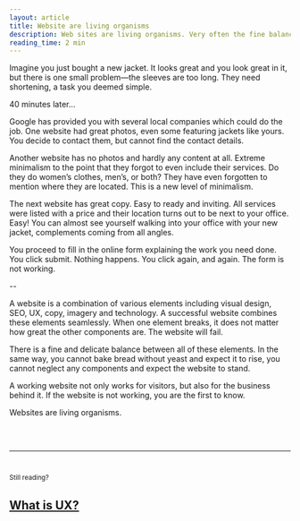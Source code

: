 ```yaml
---
layout: article
title: Website are living organisms
description: Web sites are living organisms. Very often the fine balance between all the elements is very delicate. You can’t pull one of the elements from it and expect the website to work the same way/stand.
reading_time: 2 min
---
```


Imagine you just bought a new jacket. It looks great and you look great in it, but there is one small problem—the sleeves are too long. They need shortening, a task you deemed simple. 

40 minutes later…

Google has provided you with several local companies which could do the job. One website had great photos, even some featuring jackets like yours. You decide to contact them, but cannot find the contact details. 

Another website has no photos and hardly any content at all. Extreme minimalism to the point that they forgot to even include their services. Do they do women’s clothes, men’s, or both? They have even forgotten to mention where they are located. This is a new level of minimalism. 

The next website has great copy. Easy to ready and inviting. All services were listed with a price and their location turns out to be next to your office. Easy! You can almost see yourself walking into your office with your new jacket, complements coming from all angles. 

You proceed to fill in the online form explaining the work you need done. You click submit. Nothing happens. You click again, and again. The form is not working. 

--

A website is a combination of various elements including visual design, SEO, UX, copy, imagery and technology. A successful website combines these elements seamlessly. When one element breaks, it does not matter how great the other components are. The website will fail.  

There is a fine and delicate balance between all of these elements. In the same way, you cannot bake bread without yeast and expect it to rise, you cannot neglect any components and expect the website to stand.

A working website not only works for visitors, but also for the business behind it. If the website is not working, you are the first to know. 

Websites are living organisms. 

<hr style="margin-top: 60px; margin-bottom: 40px;">
<small>Still reading?</small>
<h2><a href="/writing/what-is-ux/">What is UX?</a></h2>